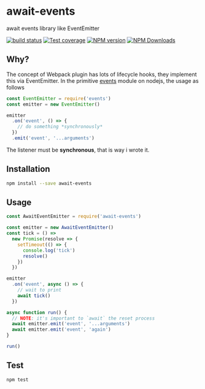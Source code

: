 # await-events
await events library like EventEmitter

[![build status](https://img.shields.io/travis/imcuttle/node-await-events/master.svg?style=flat-square)](https://travis-ci.org/imcuttle/node-await-events)
[![Test coverage](https://img.shields.io/codecov/c/github/imcuttle/node-await-events.svg?style=flat-square)](https://codecov.io/github/imcuttle/node-await-events?branch=master)
[![NPM version](https://img.shields.io/npm/v/node-await-events.svg?style=flat-square)](https://www.npmjs.com/package/node-await-events)
[![NPM Downloads](https://img.shields.io/npm/dm/node-await-events.svg?style=flat-square&maxAge=43200)](https://www.npmjs.com/package/node-await-events)

## Why?

The concept of Webpack plugin has lots of lifecycle hooks, they implement this via EventEmitter.
In the primitive [events](https://nodejs.org/dist/latest-v8.x/docs/api/events.html) module on nodejs, the usage as follows
```javascript
const EventEmitter = require('events')
const emitter = new EventEmitter()

emitter
  .on('event', () => {
    // do something *synchronously*
  })
  .emit('event', '...arguments')
```
The listener must be **synchronous**, that is way i wrote it.

## Installation
```bash
npm install --save await-events
```

## Usage
```javascript
const AwaitEventEmitter = require('await-events')

const emitter = new AwaitEventEmitter()
const tick = () => 
  new Promise(resolve => {
    setTimeout(() => {
      console.log('tick')
      resolve()
    })
  })

emitter
  .on('event', async () => {
    // wait to print
    await tick()
  })

async function run() {
  // NOTE: it's important to `await` the reset process
  await emitter.emit('event', '...arguments')
  await emitter.emit('event', 'again')
}

run()
```

## Test
```bash
npm test
```

